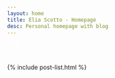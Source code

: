 ```yaml
---
layout: home
title: Elia Scotto - Homepage
desc: Personal homepage with blog
---
```


<div class="center">
  <a href="/" style="color: white;text-decoration:none;">
    <div class="main-title">
      <div aria-label="ELIA">
        <!-- <span class="char1" aria-hidden="true" style="opacity: 1;">E</span>
        <span class="char2" aria-hidden="true" style="opacity: 1;">L</span>
        <span class="char3" aria-hidden="true" style="opacity: 1;">I</span>
        <span class="char4" aria-hidden="true" style="opacity: 1;">A</span> -->
        ELIA
      </div>
      <div aria-label="SCO">
        <span class="char5" aria-hidden="true" style="opacity: 1;">S</span>
        <span class="char6" aria-hidden="true" style="opacity: 1;">C</span>
        <span class="char7" aria-hidden="true" style="opacity: 1;">O</span>
      </div>
      <div aria-label="TTO">
        <span class="char8" aria-hidden="true" style="opacity: 1;">T</span>
        <span class="char9" aria-hidden="true" style="opacity: 1;">T</span>
        <span class="char10" aria-hidden="true" style="opacity: 1;">O</span>
      </div>
    </div>
  </a>

  <div class="center-content">
    {% include post-list.html %}
  </div>
</div>
